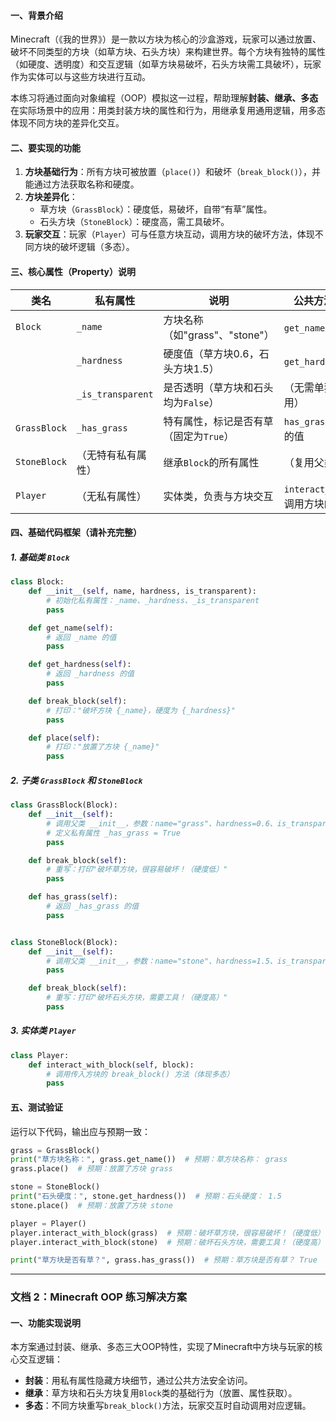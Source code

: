 #### 一、背景介绍  
Minecraft（《我的世界》）是一款以方块为核心的沙盒游戏，玩家可以通过放置、破坏不同类型的方块（如草方块、石头方块）来构建世界。每个方块有独特的属性（如硬度、透明度）和交互逻辑（如草方块易破坏，石头方块需工具破坏），玩家作为实体可以与这些方块进行互动。  

本练习将通过面向对象编程（OOP）模拟这一过程，帮助理解**封装、继承、多态**在实际场景中的应用：用类封装方块的属性和行为，用继承复用通用逻辑，用多态体现不同方块的差异化交互。


#### 二、要实现的功能  
1. **方块基础行为**：所有方块可被放置（`place()`）和破坏（`break_block()`），并能通过方法获取名称和硬度。  
2. **方块差异化**：  
   - 草方块（`GrassBlock`）：硬度低，易破坏，自带“有草”属性。  
   - 石头方块（`StoneBlock`）：硬度高，需工具破坏。  
3. **玩家交互**：玩家（`Player`）可与任意方块互动，调用方块的破坏方法，体现不同方块的破坏逻辑（多态）。  


#### 三、核心属性（Property）说明  
| 类名          | 私有属性                | 说明                                  | 公共方法（访问/操作属性）                |  
|---------------|-------------------------|---------------------------------------|-----------------------------------------|  
| `Block`       | `_name`                 | 方块名称（如"grass"、"stone"）        | `get_name()`：返回方块名称              |  
|               | `_hardness`             | 硬度值（草方块0.6，石头方块1.5）       | `get_hardness()`：返回硬度值            |  
|               | `_is_transparent`       | 是否透明（草方块和石头均为`False`）    | （无需单独方法，内部逻辑使用）          |  
| `GrassBlock`  | `_has_grass`            | 特有属性，标记是否有草（固定为`True`） | `has_grass()`：返回`_has_grass`的值     |  
| `StoneBlock`  | （无特有私有属性）      | 继承`Block`的所有属性                 | （复用父类方法）                        |  
| `Player`      | （无私有属性）          | 实体类，负责与方块交互                | `interact_with_block(block)`：调用方块的破坏方法 |  


#### 四、基础代码框架（请补充完整）  

##### 1. 基础类 `Block`  
```python
class Block:
    def __init__(self, name, hardness, is_transparent):
        # 初始化私有属性：_name、_hardness、_is_transparent
        pass

    def get_name(self):
        # 返回 _name 的值
        pass

    def get_hardness(self):
        # 返回 _hardness 的值
        pass

    def break_block(self):
        # 打印："破坏方块 {_name}，硬度为 {_hardness}"
        pass

    def place(self):
        # 打印："放置了方块 {_name}"
        pass
```

##### 2. 子类 `GrassBlock` 和 `StoneBlock`  
```python
class GrassBlock(Block):
    def __init__(self):
        # 调用父类 __init__，参数：name="grass"、hardness=0.6、is_transparent=False
        # 定义私有属性 _has_grass = True
        pass

    def break_block(self):
        # 重写：打印"破坏草方块，很容易破坏！（硬度低）"
        pass

    def has_grass(self):
        # 返回 _has_grass 的值
        pass


class StoneBlock(Block):
    def __init__(self):
        # 调用父类 __init__，参数：name="stone"、hardness=1.5、is_transparent=False
        pass

    def break_block(self):
        # 重写：打印"破坏石头方块，需要工具！（硬度高）"
        pass
```

##### 3. 实体类 `Player`  
```python
class Player:
    def interact_with_block(self, block):
        # 调用传入方块的 break_block() 方法（体现多态）
        pass
```


#### 五、测试验证  
运行以下代码，输出应与预期一致：  
```python
grass = GrassBlock()
print("草方块名称：", grass.get_name())  # 预期：草方块名称： grass
grass.place()  # 预期：放置了方块 grass

stone = StoneBlock()
print("石头硬度：", stone.get_hardness())  # 预期：石头硬度： 1.5
stone.place()  # 预期：放置了方块 stone

player = Player()
player.interact_with_block(grass)  # 预期：破坏草方块，很容易破坏！（硬度低）
player.interact_with_block(stone)  # 预期：破坏石头方块，需要工具！（硬度高）

print("草方块是否有草？", grass.has_grass())  # 预期：草方块是否有草？ True
```


---

### 文档 2：Minecraft OOP 练习解决方案  


#### 一、功能实现说明  
本方案通过封装、继承、多态三大OOP特性，实现了Minecraft中方块与玩家的核心交互逻辑：  
- **封装**：用私有属性隐藏方块细节，通过公共方法安全访问。  
- **继承**：草方块和石头方块复用`Block`类的基础行为（放置、属性获取）。  
- **多态**：不同方块重写`break_block()`方法，玩家交互时自动调用对应逻辑。  


